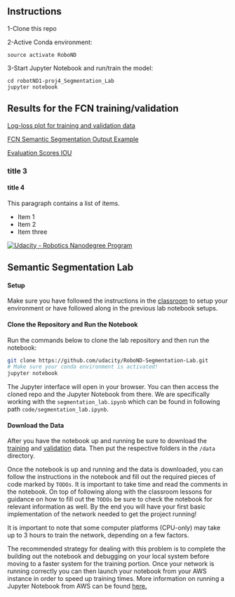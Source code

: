 ## Instructions ##

1-Clone this repo

2-Active Conda environment:
```
source activate RoboND
```

3-Start Jupyter Notebook and run/train the model:
```
cd robotND1-proj4_Segmentation_Lab
jupyter notebook
```

## Results for the FCN training/validation ##

[Log-loss plot for training and validation data](./results/2018-06-12_07-04-06.png)

[FCN Semantic Segmentation Output Example](./results/2018-06-12_07-06-57.png)

[Evaluation Scores IOU](./results/2018-06-12_07-07-16.png)

### title 3 ###
#### title 4 ####

This paragraph contains a list of items.

* Item 1
* Item 2
* Item three


[![Udacity - Robotics Nanodegree Program](https://s3-us-west-1.amazonaws.com/udacity-robotics/Extra+Images/RoboND_flag.png)](https://www.udacity.com/robotics)

## Semantic Segmentation Lab ##

#### Setup

Make sure you have followed the instructions in the [classroom](https://classroom.udacity.com/nanodegrees/nd209/parts/09664d24-bdec-4e64-897a-d0f55e177f09/modules/cac27683-d5f4-40b4-82ce-d708de8f5373/lessons/a4a80417-00cb-4a9c-8cc4-3a091414baa2/concepts/b4b04f6b-ed58-483b-acc7-3e5628ed9478) to setup your environment or have followed along in the previous lab notebook setups.

#### Clone the Repository and Run the Notebook

Run the commands below to clone the lab repository and then run the notebook:
```sh
git clone https://github.com/udacity/RoboND-Segmentation-Lab.git
# Make sure your conda environment is activated!
jupyter notebook
```
The Jupyter interface will open in your browser. You can then access the cloned repo and the Jupyter Notebook from there. We are specifically working with the `segmentation_lab.ipynb` which can be found in following path `code/segmentation_lab.ipynb`.

#### Download the Data

After you have the notebook up and running be sure to download the [training](https://s3-us-west-1.amazonaws.com/udacity-robotics/Deep+Learning+Data/Lab/train.zip) and [validation](https://s3-us-west-1.amazonaws.com/udacity-robotics/Deep+Learning+Data/Lab/validation.zip) data. Then put the respective folders in the `/data` directory.


Once the notebook is up and running and the data is downloaded, you can follow the instructions in the notebook and fill out the required pieces of code marked by `TODOs`. It is important to take time and read the comments in the notebook. On top of following along with the classroom lessons for guidance on how to fill out the `TODOs` be sure to check the notebook for relevant information as well. By the end you will have your first basic implementation of the network needed to get the project running! 

It is important to note that some computer platforms (CPU-only) may take up to 3 hours to train the network, depending on a few factors. 

The recommended strategy for dealing with this problem is to complete the building out the notebook and debugging on your local system before moving to a faster system for the training portion.  Once your network is running correctly you can then launch your notebook from your AWS instance in order to speed up training times. More information on running a Jupyter Notebook from AWS can be found [here.](https://classroom.udacity.com/nanodegrees/nd209/parts/09664d24-bdec-4e64-897a-d0f55e177f09/modules/cac27683-d5f4-40b4-82ce-d708de8f5373/lessons/197a058e-44f6-47df-8229-0ce633e0a2d0/concepts/27c73209-5d7b-4284-8315-c0e07a7cd87f?contentVersion=1.0.0&contentLocale=en-us)    
